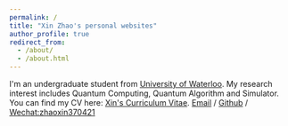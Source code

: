 ```yaml
---
permalink: /
title: "Xin Zhao's personal websites"
author_profile: true
redirect_from: 
  - /about/
  - /about.html
---
```


I'm an undergraduate student from [University of Waterloo](https://uwaterloo.ca/). My research interest includes Quantum Computing, Quantum Algorithm and Simulator.
You can find my CV here: [Xin's Curriculum Vitae](.../files/XIN_Resume.pdf).
[Email](mailto:zx370421@163.com) / [Github](https:/github.com/Xin571) / [Wechat:zhaoxin370421](.../images/contact/XIN.jpt)
